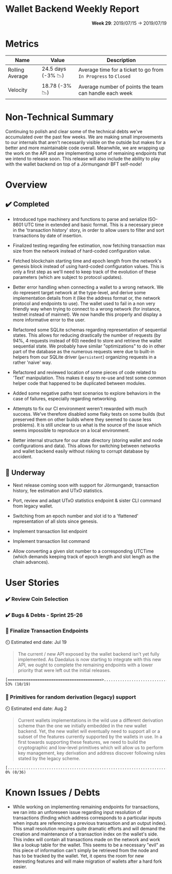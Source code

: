 # Wallet Backend Weekly Report 

<p align="right">
  <strong>Week 29</strong>: 2019/07/15 →  2019/07/19
</p>

# Metrics

| Name            | Value                                        | Description                                                    |
| ---             | ---                                          | ---                                                            |
| Rolling Average | 24.5 days (-3% :chart_with_downwards_trend:) | Average time for a ticket to go from `In Progress` to `Closed` |
| Velocity        | 18.78 (-3% :chart_with_downwards_trend:)     | Average number of points the team can handle each week         |

# Non-Technical Summary

Continuing to polish and clear some of the technical debts we've accumulated
over the past few weeks. We are making small improvements to our internals
that aren't necessarily visible on the outside but makes for a better and more
maintainable code overall. Meanwhile, we are wrapping up the work on the API
and are implementing some of remaining endpoints that we intend to release
soon. This release will also include the ability to play with the wallet 
backend on top of a Jörmungandr BFT self-node!

# Overview 

## :heavy_check_mark: Completed

- Introduced type machinery and functions to parse and serialize ISO-8601 
  UTC time in extended and basic format. This is a necessary piece in the
  'transaction history' story, in order to allow users to filter and sort
  transactions by date of insertion.

- Finalized testing regarding fee estimation, now fetching transaction max 
  size from the network instead of hard-coded configuration value. 

- Fetched blockchain starting time and epoch length from the network's 
  genesis block instead of using hard-coded configuration values. This is
  only a first step as we'll need to keep track of the evolution of these
  parameters (which are subject to protocol updates). 

- Better error handling when connecting a wallet to a wrong network. We do
  represent target network at the type-level, and derive some implementation
  details from it (like the address format or, the network protocol and
  endpoints to use). The wallet used to fail in a non very friendly way when
  trying to connect to a wrong network (for instance, testnet instead of
  mainnet). We now handle this properly and display a more informative error
  to the user.

- Refactored some SQLite schemas regarding representation of sequential states.
  This allows for reducing drastically the number of requests (by 94%, 4
  requests instead of 60) needed to store and retrieve the wallet sequential
  state. We probably have similar "optimizations" to do in other part of the 
  database as the numerous requests were due to built-in helpers from our
  SQLite driver (`persistent`) organizing requests in a rather 'naive' way.

- Refactored and reviewed location of some pieces of code related to 'Text' 
  manipulation. This makes it easy to re-use and test some common helper code 
  that happened to be duplicated between modules. 

- Added some negative paths test scenarios to explore behaviors in the case of
  failures, especially regarding networking.

- Attempts to fix our CI environment weren't rewarded with much success. We've
  therefore disabled some flaky tests on some builds (but preserved them on
  other builds where they seemed to cause less problems). It is still unclear
  to us what is the source of the issue which seems impossible to reproduce on
  a local environment.

- Better internal structure for our state directory (storing wallet and node
  configurations and data). This allows for switching between networks and
  wallet backend easily without risking to corrupt database by accident.

## :construction: Underway

- Next release coming soon with support for Jörmungandr, transaction history,
  fee estimation and UTxO statistics.

- Port, review and adapt UTxO statistics endpoint & sister CLI command from legacy
  wallet.

- Switching from an epoch number and slot id to a 'flattened' representation
  of all slots since genesis. 

- Implement transaction list endpoint

- Implement transaction list command

- Allow converting a given slot number to a corresponding UTCTime (which demands
  keeping track of epoch length and slot length as the chain advances).

# User Stories 

### :heavy_check_mark: Review Coin Selection
### :heavy_check_mark: Bugs & Debts - Sprint 25-26

### :hammer: Finalize Transaction Endpoints

:timer_clock: Estimated end date: Jul 19

> The current / new API exposed by the wallet backend isn't yet fully implemented. 
> As Daedalus is now starting to integrate with this new API, we ought to complete
> the remaining endpoints with a lower priority that were left out the initial releases.

```
[=========================================>.....................................] 53% (10/19)
```

### :hammer: Primitives for random derivation (legacy) support

:timer_clock: Estimated end date: Aug 2

> Current wallets implementations in the wild use a different derivation scheme
> than the one we initially embedded in the new wallet backend. Yet, the new wallet
> will eventually need to support all or a subset of the features currently supported
> by the wallets in use. In a first towards supporting these features, we need to
> build the cryptographic and low-level primitives which will allow us to perform
> key management, key derivation and address discover following rules stated by the
> legacy scheme.

```
[...............................................................................] 0% (0/36)
```

# Known Issues / Debts

- While working on implementing remaining endpoints for transactions, we ran into an unforeseen
  issue regarding input resolution of transactions (finding which address corresponds to a 
  particular inputs when inputs are referencing a previous transaction and an output index). 
  This small resolution requires quite dramatic efforts and will demand the creation and 
  maintenance of a transaction index on the wallet's side. This index will contain all transactions
  made on the network and work like a lookup table for the wallet. 
  This seems to be a necessary "evil" as this piece of information can't simply be retrieved from 
  the node and has to be tracked by the wallet. Yet, it opens the room for new interesting features
  and will make migration of wallets after a hard fork easier.
